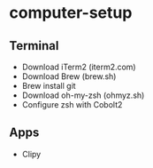 # computer-setup

## Terminal

- Download iTerm2 (iterm2.com)
- Download Brew (brew.sh)
- Brew install git
- Download oh-my-zsh (ohmyz.sh)
- Configure zsh with Cobolt2


## Apps

- Clipy
